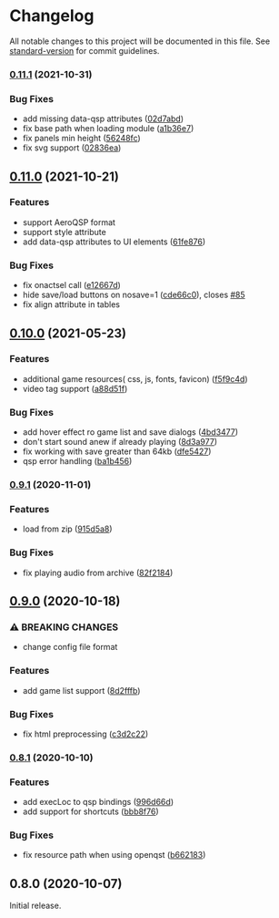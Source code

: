 # Changelog

All notable changes to this project will be documented in this file. See [standard-version](https://github.com/conventional-changelog/standard-version) for commit guidelines.

### [0.11.1](https://github.com/QSPFoundation/qspider/compare/v0.11.0...v0.11.1) (2021-10-31)

### Bug Fixes

- add missing data-qsp attributes ([02d7abd](https://github.com/QSPFoundation/qspider/commit/02d7abd7c422e48ec240c94a8e3af9e6cca4a2c5))
- fix base path when loading module ([a1b36e7](https://github.com/QSPFoundation/qspider/commit/a1b36e701762621490a37e6b4cf05dec0691406b))
- fix panels min height ([56248fc](https://github.com/QSPFoundation/qspider/commit/56248fcc09ded6a13739e5caaec9569ffc241dfe))
- fix svg support ([02836ea](https://github.com/QSPFoundation/qspider/commit/02836eadfa01b80480c00e29181ed9abf7b37d4f))

## [0.11.0](https://github.com/QSPFoundation/qspider/compare/v0.10.0...v0.11.0) (2021-10-21)

### Features

- support AeroQSP format
- support style attribute
- add data-qsp attributes to UI elements ([61fe876](https://github.com/QSPFoundation/qspider/commit/61fe876f6d5db4912cb5ad6a0a7d8d19753326f8))

### Bug Fixes

- fix onactsel call ([e12667d](https://github.com/QSPFoundation/qspider/commit/e12667dc6f67943d72782339b0b2ebf02249c180))
- hide save/load buttons on nosave=1 ([cde66c0](https://github.com/QSPFoundation/qspider/commit/cde66c0ee8e2597661e81079f6babad277c759e6)), closes [#85](https://github.com/QSPFoundation/qspider/issues/85)
- fix align attribute in tables

## [0.10.0](https://github.com/QSPFoundation/qspider/compare/v0.9.1...v0.10.0) (2021-05-23)

### Features

- additional game resources( css, js, fonts, favicon) ([f5f9c4d](https://github.com/QSPFoundation/qspider/commit/f5f9c4d1e8a01e0f0e30bd596c328bda7e7b0ec6))
- video tag support ([a88d51f](https://github.com/QSPFoundation/qspider/commit/a88d51f322c2936a87e4eed9d337d09fa91bd3a2))

### Bug Fixes

- add hover effect ro game list and save dialogs ([4bd3477](https://github.com/QSPFoundation/qspider/commit/4bd3477f72f1863783fcef4d2d353b7d74211457))
- don't start sound anew if already playing ([8d3a977](https://github.com/QSPFoundation/qspider/commit/8d3a977fa21a9eb9f0a9ce2e072d6b18339fc9b8))
- fix working with save greater than 64kb ([dfe5427](https://github.com/QSPFoundation/qspider/commit/dfe54271454646e7c729404fb89dd01e71680ef1))
- qsp error handling ([ba1b456](https://github.com/QSPFoundation/qspider/commit/ba1b45627caf8a6c8a418119b0253c02f97ab385))

### [0.9.1](https://github.com/QSPFoundation/qspider/compare/v0.9.0...v0.9.1) (2020-11-01)

### Features

- load from zip ([915d5a8](https://github.com/QSPFoundation/qspider/commit/915d5a8c404b0505ce74386c1fe07b549ce175fa))

### Bug Fixes

- fix playing audio from archive ([82f2184](https://github.com/QSPFoundation/qspider/commit/82f2184afc244bb035c95ff035c13a144109f736))

## [0.9.0](https://github.com/QSPFoundation/qspider/compare/v0.8.1...v0.9.0) (2020-10-18)

### ⚠ BREAKING CHANGES

- change config file format

### Features

- add game list support ([8d2fffb](https://github.com/QSPFoundation/qspider/commit/8d2fffb63546c2bfa50d56a9c61b1286f4bb509c))

### Bug Fixes

- fix html preprocessing ([c3d2c22](https://github.com/QSPFoundation/qspider/commit/c3d2c22ff0ba2cb669b72cc26075094c583ee3bf))

### [0.8.1](https://github.com/QSPFoundation/qspider/compare/v0.8.0...v0.8.1) (2020-10-10)

### Features

- add execLoc to qsp bindings ([996d66d](https://github.com/QSPFoundation/qspider/commit/996d66d562a96c0332346d4a2ee7830553b6edc1))
- add support for shortcuts ([bbb8f76](https://github.com/QSPFoundation/qspider/commit/bbb8f764f2be5c76c66f1508d4845d1f68e3bd46))

### Bug Fixes

- fix resource path when using openqst ([b662183](https://github.com/QSPFoundation/qspider/commit/b662183aaa37b926fcf7d24f97fe4f46b5c14201))

## 0.8.0 (2020-10-07)

Initial release.
